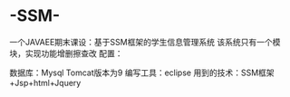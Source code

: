 # -SSM-
一个JAVAEE期末课设：基于SSM框架的学生信息管理系统
该系统只有一个模块，实现功能增删擦查改
配置：

数据库：Mysql
Tomcat版本为9
编写工具：eclipse
用到的技术：SSM框架+Jsp+html+Jquery
